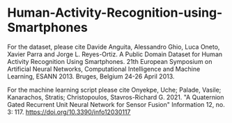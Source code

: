 # Human-Activity-Recognition-using-Smartphones
For the dataset, please cite 
Davide Anguita, Alessandro Ghio, Luca Oneto, Xavier Parra and Jorge L. Reyes-Ortiz. A Public Domain Dataset for Human Activity Recognition Using Smartphones. 21th European Symposium on Artificial Neural Networks, Computational Intelligence and Machine Learning, ESANN 2013. Bruges, Belgium 24-26 April 2013.

For the machine learning script please cite 
Onyekpe, Uche; Palade, Vasile; Kanarachos, Stratis; Christopoulos, Stavros-Richard G. 2021. "A Quaternion Gated Recurrent Unit Neural Network for Sensor Fusion" Information 12, no. 3: 117. https://doi.org/10.3390/info12030117
